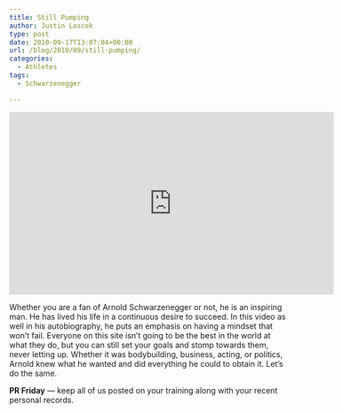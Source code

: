 ```yaml
---
title: Still Pumping
author: Justin Lascek
type: post
date: 2010-09-17T13:07:04+00:00
url: /blog/2010/09/still-pumping/
categories:
  - Athletes
tags:
  - Schwarzenegger

---
```

<span class="embed-youtube" style="text-align:center; display: block;"><iframe class='youtube-player' type='text/html' width='584' height='329' src='https://www.youtube.com/embed/hvOUVil7W5s?version=3&#038;rel=1&#038;fs=1&#038;autohide=2&#038;showsearch=0&#038;showinfo=1&#038;iv_load_policy=1&#038;wmode=transparent' allowfullscreen='true' style='border:0;'></iframe></span>
  

  
Whether you are a fan of Arnold Schwarzenegger or not, he is an inspiring man. He has lived his life in a continuous desire to succeed. In this video as well in his autobiography, he puts an emphasis on having a mindset that won&#8217;t fail. Everyone on this site isn&#8217;t going to be the best in the world at what they do, but you can still set your goals and stomp towards them, never letting up. Whether it was bodybuilding, business, acting, or politics, Arnold knew what he wanted and did everything he could to obtain it. Let&#8217;s do the same. 



**PR Friday** &#8212; keep all of us posted on your training along with your recent personal records.
